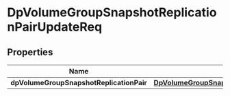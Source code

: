 # DpVolumeGroupSnapshotReplicationPairUpdateReq

## Properties
Name | Type | Description | Notes
------------ | ------------- | ------------- | -------------
**dpVolumeGroupSnapshotReplicationPair** | [**DpVolumeGroupSnapshotReplicationPairUpdateReqPair**](DpVolumeGroupSnapshotReplicationPairUpdateReqPair.md) |  | 
